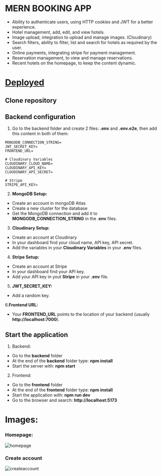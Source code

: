 # MERN BOOKING APP
- Ability to authenticate users, using HTTP cookies and JWT for a better experience.
- Hotel management, add, edit, and view hotels.
- Image upload, integration to upload and manage images. (Cloudinary)
- Search filters, ability to filter, list and search for hotels as required by the user.
- Online payments, integrating stripe for payment management.
- Reservation management, to view and manage reservations.
- Recent hotels on the homepage, to keep the content dynamic.

# [Deployed](https://mern-booking-app-krrt.onrender.com)

## Clone repository

## Backend configuration
1. Go to the backend folder and create 2 files: **.env** and **.env.e2e**, then add this content in both of them:

```
MONGODB_CONNECTION_STRING=
JWT_SECRET_KEY=
FRONTEND_URL=

# Cloudinary Variables
CLOUDINARY_CLOUD_NAME=
CLOUDINARY_API_KEY=
CLOUDINARY_API_SECRET=

# Stripe
STRIPE_API_KEY=
```

2. **MongoDB Setup:**
  - Create an account in mongoDB Atlas
  - Create a new cluster for the database
  - Get the MongoDB connection and add it to **MONGODB_CONNECTION_STRING** in the .**env** files.

3. **Cloudinary Setup:**
  - Create an account at Cloudinary
  - In your dashboard find your cloud name, API key, API secret.
  - Add the variables in your **Cloudinary Variables** in your **.env** files.

4. **Stripe Setup:**
  - Create an account at Stripe
  - In your dashboard find your API key.
  - Add your API key in yout **Stripe** in your **.env** file.

5. **JWT_SECRET_KEY:**
  - Add a random key.

6.**Frontend URL:**
  - Your **FRONTEND_URL** points to the location of your backend (usually **http://localhost:7000**).

## **Start the application**
1. Backend:
  - Go to the **backend** folder
  - At the end of the **backend** folder type: **npm install**
  - Start the server with: **npm start**
    
2. Frontend:
  - Go to the **frontend** folder
  - At the end of the **frontend** folder type: **npm install**
  - Start the application with: **npm run dev**
  - Go to the browser and search: **http://localhost:5173**

# Images: 
### Homepage:
![homepage](https://github.com/D3R5/mern-booking-app/assets/117954097/db166679-fc2d-4307-b089-6d8a588b9b07)
### Create account
![createaccount](https://github.com/D3R5/mern-booking-app/assets/117954097/4ba174e0-afad-4321-9c49-46a42101ca6b)



